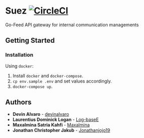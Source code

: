 # Suez [![CircleCI](https://circleci.com/gh/cfx-cv/suez.svg?style=svg)](https://circleci.com/gh/cfx-cv/suez)

Go-Feed API gateway for internal communication managements

## Getting Started

### Installation

Using `docker`:

1. Install `docker` and `docker-compose`.
2. `cp env.sample .env` and set values accordingly.
3. `docker-compose up`.

## Authors

* **Devin Alvaro** - [devinalvaro](https://github.com/devinalvaro)
* **Laurentius Dominick Logan** - [Log-baseE](https://github.com/Log-baseE)
* **Maxalmina Satria Kahfi** - [Maxalmina](https://github.com/Maxalmina)
* **Jonathan Christopher Jakub** - [Jonathanjojo19](https://github.com/Jonathanjojo19)
